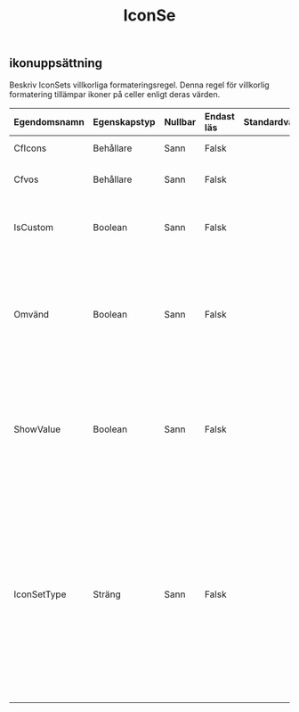 ﻿---
title: IconSe
second_title: Aspose.Cells Cloud Documen
type: docs
url: /sv/specification/model/iconset/
description: "Aspose.Cells Molnmodellspecifikation: IconSet. Hantera enkelt Excel och andra kalkylarksdokument med funktioner som att öppna, generera, redigera, dela, slå samman, jämföra och konvertera"
weight: 50
---
## **ikonuppsättning**

 Beskriv IconSets villkorliga formateringsregel. Denna regel för villkorlig formatering tillämpar ikoner på celler enligt deras värden.

| Egendomsnamn| Egenskapstyp| Nullbar| Endast läs| Standardvärde| Beskrivning|
|:- |:- |:- |:- |:- |:- |
| CfIcons| Behållare| Sann| Falsk|| Få den från samlingen|
| Cfvos| Behållare| Sann| Falsk|| Hämta CFValueObjects-instansen.|
| IsCustom| Boolean| Sann| Falsk|| Indikerar om ikonuppsättningen är anpassad. Standardvärdet är falskt.|
| Omvänd| Boolean| Sann| Falsk||Hämta eller ställ in flaggan som anger om standardordningen för ikonerna i denna ikonuppsättning ska ändras. Standardvärdet är falskt.|
| ShowValue| Boolean| Sann| Falsk|| Hämta eller ställ in flaggan som anger om värdena för cellerna som denna ikonuppsättning används på ska visas. Standardvärdet är sant.|
| IconSetType| Sträng| Sann| Falsk|| Hämta eller Ställ in vilken typ av ikonuppsättning som ska visas. Att ställa in typen kommer att automatiskt kontrollera om den nuvarande Cfvos räkning överensstämmer med den nya typen. Om det inte överensstämmer kommer gamla Cfvos att rengöras och standard Cfvos kommer att läggas till.|

